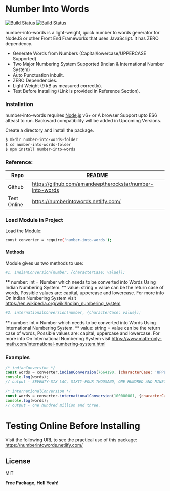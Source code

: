 # Number Into Words


[![Build Status](https://travis-ci.org/joemccann/dillinger.svg?branch=master)](https://travis-ci.org/joemccann/dillinger) [![Build Status](https://img.shields.io/coveralls/blakeembrey/change-case.svg?style=flat)](https://travis-ci.org/joemccann/dillinger)


number-into-words is a light-weight, quick number to words generator for NodeJS or other Front End Frameworks that uses JavaScript. It has ZERO dependency.

  - Generate Words from Numbers (Capital/lowercase/UPPERCASE Supported)
  - Two Major Numbering System Supported (Indian & International Number System)
  - Auto Punctuation inbuilt.
  - ZERO Dependencies.
  - Light Weight (9 kB as measured correctly).
  - Test Before Installing (Link is provided in Reference Section).

### Installation

number-into-words requires [Node.js](https://nodejs.org/) v6+ or A browser Support upto ES6 alteast to run. Backward compatibility will be added in Upcoming Versions.

Create a directory and install the package.

```sh
$ mkdir number-into-words-folder
$ cd number-into-words-folder
$ npm install number-into-words
```

### Reference:
| Repo | README |
| ------ | ------ |
| Github | https://github.com/amandeeptherockstar/number-into-words |
| Test Online | https://numberintowords.netlify.com/ |


### Load Module in Project

Load the Module:
```sh
const converter = require('number-into-words');
```
#### Methods
Module gives us two methods to use:
```sh
#1. indianConversion(number, {characterCase: value});
```
** number: int = Number which needs to be converted into Words Using Indian Numbering System.
** value: string = value can be the return case of words, Possible values are: capital, uppercase and lowercase.
For more info On Indian Numbering System visit https://en.wikipedia.org/wiki/Indian_numbering_system

```sh
#2. internationalConversion(number, {characterCase: value});
```
** number: int = Number which needs to be converted into Words Using International Numbering System.
** value: string = value can be the return case of words, Possible values are: capital, uppercase and lowercase.
For more info On International Numbering System visit https://www.math-only-math.com/international-numbering-system.html

### Examples
```javascript
/* indianConversion */
const words = converter.indianConversion(7664190, {characterCase: 'UPPERCASE'});
console.log(words);
// output - SEVENTY-SIX LAC, SIXTY-FOUR THOUSAND, ONE HUNDRED AND NINETY.

/* internationalConversion */
const words = converter.internationalConversion(100000001, {characterCase: 'lowercase'});
console.log(words);
// output - one hundred million and three.
```
# Testing Online Before Installing
Visit the following URL to see the practical use of this package: 
https://numberintowords.netlify.com/

License
----
MIT

**Free Package, Hell Yeah!**

